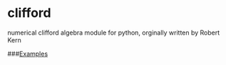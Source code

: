 clifford
========

numerical clifford algebra module for python, orginally written by Robert Kern



###[Examples](http://nbviewer.ipython.org/github/arsenovic/clifford/tree/master/examples/)
